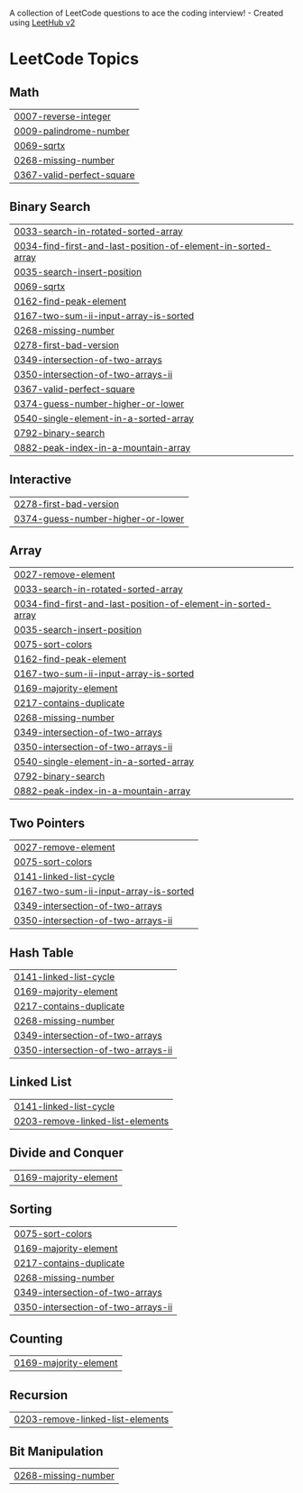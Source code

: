 A collection of LeetCode questions to ace the coding interview! - Created using [LeetHub v2](https://github.com/arunbhardwaj/LeetHub-2.0)
<!---LeetCode Topics Start-->
# LeetCode Topics
## Math
|  |
| ------- |
| [0007-reverse-integer](https://github.com/shaurya002/DSA-Practice/tree/master/0007-reverse-integer) |
| [0009-palindrome-number](https://github.com/shaurya002/DSA-Practice/tree/master/0009-palindrome-number) |
| [0069-sqrtx](https://github.com/shaurya002/DSA-Practice/tree/master/0069-sqrtx) |
| [0268-missing-number](https://github.com/shaurya002/DSA-Practice/tree/master/0268-missing-number) |
| [0367-valid-perfect-square](https://github.com/shaurya002/DSA-Practice/tree/master/0367-valid-perfect-square) |
## Binary Search
|  |
| ------- |
| [0033-search-in-rotated-sorted-array](https://github.com/shaurya002/DSA-Practice/tree/master/0033-search-in-rotated-sorted-array) |
| [0034-find-first-and-last-position-of-element-in-sorted-array](https://github.com/shaurya002/DSA-Practice/tree/master/0034-find-first-and-last-position-of-element-in-sorted-array) |
| [0035-search-insert-position](https://github.com/shaurya002/DSA-Practice/tree/master/0035-search-insert-position) |
| [0069-sqrtx](https://github.com/shaurya002/DSA-Practice/tree/master/0069-sqrtx) |
| [0162-find-peak-element](https://github.com/shaurya002/DSA-Practice/tree/master/0162-find-peak-element) |
| [0167-two-sum-ii-input-array-is-sorted](https://github.com/shaurya002/DSA-Practice/tree/master/0167-two-sum-ii-input-array-is-sorted) |
| [0268-missing-number](https://github.com/shaurya002/DSA-Practice/tree/master/0268-missing-number) |
| [0278-first-bad-version](https://github.com/shaurya002/DSA-Practice/tree/master/0278-first-bad-version) |
| [0349-intersection-of-two-arrays](https://github.com/shaurya002/DSA-Practice/tree/master/0349-intersection-of-two-arrays) |
| [0350-intersection-of-two-arrays-ii](https://github.com/shaurya002/DSA-Practice/tree/master/0350-intersection-of-two-arrays-ii) |
| [0367-valid-perfect-square](https://github.com/shaurya002/DSA-Practice/tree/master/0367-valid-perfect-square) |
| [0374-guess-number-higher-or-lower](https://github.com/shaurya002/DSA-Practice/tree/master/0374-guess-number-higher-or-lower) |
| [0540-single-element-in-a-sorted-array](https://github.com/shaurya002/DSA-Practice/tree/master/0540-single-element-in-a-sorted-array) |
| [0792-binary-search](https://github.com/shaurya002/DSA-Practice/tree/master/0792-binary-search) |
| [0882-peak-index-in-a-mountain-array](https://github.com/shaurya002/DSA-Practice/tree/master/0882-peak-index-in-a-mountain-array) |
## Interactive
|  |
| ------- |
| [0278-first-bad-version](https://github.com/shaurya002/DSA-Practice/tree/master/0278-first-bad-version) |
| [0374-guess-number-higher-or-lower](https://github.com/shaurya002/DSA-Practice/tree/master/0374-guess-number-higher-or-lower) |
## Array
|  |
| ------- |
| [0027-remove-element](https://github.com/shaurya002/DSA-Practice/tree/master/0027-remove-element) |
| [0033-search-in-rotated-sorted-array](https://github.com/shaurya002/DSA-Practice/tree/master/0033-search-in-rotated-sorted-array) |
| [0034-find-first-and-last-position-of-element-in-sorted-array](https://github.com/shaurya002/DSA-Practice/tree/master/0034-find-first-and-last-position-of-element-in-sorted-array) |
| [0035-search-insert-position](https://github.com/shaurya002/DSA-Practice/tree/master/0035-search-insert-position) |
| [0075-sort-colors](https://github.com/shaurya002/DSA-Practice/tree/master/0075-sort-colors) |
| [0162-find-peak-element](https://github.com/shaurya002/DSA-Practice/tree/master/0162-find-peak-element) |
| [0167-two-sum-ii-input-array-is-sorted](https://github.com/shaurya002/DSA-Practice/tree/master/0167-two-sum-ii-input-array-is-sorted) |
| [0169-majority-element](https://github.com/shaurya002/DSA-Practice/tree/master/0169-majority-element) |
| [0217-contains-duplicate](https://github.com/shaurya002/DSA-Practice/tree/master/0217-contains-duplicate) |
| [0268-missing-number](https://github.com/shaurya002/DSA-Practice/tree/master/0268-missing-number) |
| [0349-intersection-of-two-arrays](https://github.com/shaurya002/DSA-Practice/tree/master/0349-intersection-of-two-arrays) |
| [0350-intersection-of-two-arrays-ii](https://github.com/shaurya002/DSA-Practice/tree/master/0350-intersection-of-two-arrays-ii) |
| [0540-single-element-in-a-sorted-array](https://github.com/shaurya002/DSA-Practice/tree/master/0540-single-element-in-a-sorted-array) |
| [0792-binary-search](https://github.com/shaurya002/DSA-Practice/tree/master/0792-binary-search) |
| [0882-peak-index-in-a-mountain-array](https://github.com/shaurya002/DSA-Practice/tree/master/0882-peak-index-in-a-mountain-array) |
## Two Pointers
|  |
| ------- |
| [0027-remove-element](https://github.com/shaurya002/DSA-Practice/tree/master/0027-remove-element) |
| [0075-sort-colors](https://github.com/shaurya002/DSA-Practice/tree/master/0075-sort-colors) |
| [0141-linked-list-cycle](https://github.com/shaurya002/DSA-Practice/tree/master/0141-linked-list-cycle) |
| [0167-two-sum-ii-input-array-is-sorted](https://github.com/shaurya002/DSA-Practice/tree/master/0167-two-sum-ii-input-array-is-sorted) |
| [0349-intersection-of-two-arrays](https://github.com/shaurya002/DSA-Practice/tree/master/0349-intersection-of-two-arrays) |
| [0350-intersection-of-two-arrays-ii](https://github.com/shaurya002/DSA-Practice/tree/master/0350-intersection-of-two-arrays-ii) |
## Hash Table
|  |
| ------- |
| [0141-linked-list-cycle](https://github.com/shaurya002/DSA-Practice/tree/master/0141-linked-list-cycle) |
| [0169-majority-element](https://github.com/shaurya002/DSA-Practice/tree/master/0169-majority-element) |
| [0217-contains-duplicate](https://github.com/shaurya002/DSA-Practice/tree/master/0217-contains-duplicate) |
| [0268-missing-number](https://github.com/shaurya002/DSA-Practice/tree/master/0268-missing-number) |
| [0349-intersection-of-two-arrays](https://github.com/shaurya002/DSA-Practice/tree/master/0349-intersection-of-two-arrays) |
| [0350-intersection-of-two-arrays-ii](https://github.com/shaurya002/DSA-Practice/tree/master/0350-intersection-of-two-arrays-ii) |
## Linked List
|  |
| ------- |
| [0141-linked-list-cycle](https://github.com/shaurya002/DSA-Practice/tree/master/0141-linked-list-cycle) |
| [0203-remove-linked-list-elements](https://github.com/shaurya002/DSA-Practice/tree/master/0203-remove-linked-list-elements) |
## Divide and Conquer
|  |
| ------- |
| [0169-majority-element](https://github.com/shaurya002/DSA-Practice/tree/master/0169-majority-element) |
## Sorting
|  |
| ------- |
| [0075-sort-colors](https://github.com/shaurya002/DSA-Practice/tree/master/0075-sort-colors) |
| [0169-majority-element](https://github.com/shaurya002/DSA-Practice/tree/master/0169-majority-element) |
| [0217-contains-duplicate](https://github.com/shaurya002/DSA-Practice/tree/master/0217-contains-duplicate) |
| [0268-missing-number](https://github.com/shaurya002/DSA-Practice/tree/master/0268-missing-number) |
| [0349-intersection-of-two-arrays](https://github.com/shaurya002/DSA-Practice/tree/master/0349-intersection-of-two-arrays) |
| [0350-intersection-of-two-arrays-ii](https://github.com/shaurya002/DSA-Practice/tree/master/0350-intersection-of-two-arrays-ii) |
## Counting
|  |
| ------- |
| [0169-majority-element](https://github.com/shaurya002/DSA-Practice/tree/master/0169-majority-element) |
## Recursion
|  |
| ------- |
| [0203-remove-linked-list-elements](https://github.com/shaurya002/DSA-Practice/tree/master/0203-remove-linked-list-elements) |
## Bit Manipulation
|  |
| ------- |
| [0268-missing-number](https://github.com/shaurya002/DSA-Practice/tree/master/0268-missing-number) |
<!---LeetCode Topics End-->